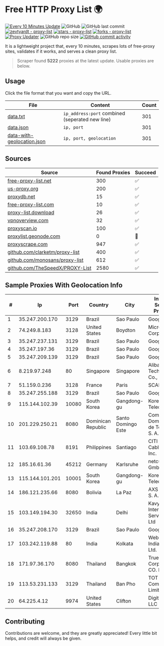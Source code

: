 
# Free HTTP Proxy List 🌍

[![Every 10 Minutes Update](https://github.com/mertguvencli/http-proxy-list/actions/workflows/main.yml/badge.svg?branch=main)](https://github.com/mertguvencli/http-proxy-list/actions/workflows/main.yml)
![GitHub](https://img.shields.io/github/license/mertguvencli/http-proxy-list)
![GitHub last commit](https://img.shields.io/github/last-commit/mertguvencli/http-proxy-list)
[![zevtyardt - proxy-list](https://img.shields.io/static/v1?label=zevtyardt&message=proxy-list&color=blue&logo=github)](https://github.com/zevtyardt/proxy-list "Go to GitHub repo")
[![stars - proxy-list](https://img.shields.io/github/stars/zevtyardt/proxy-list?style=social)](https://github.com/zevtyardt/proxy-list)
[![forks - proxy-list](https://img.shields.io/github/forks/zevtyardt/proxy-list?style=social)](https://github.com/zevtyardt/proxy-list)
[![Proxy Updater](https://github.com/zevtyardt/proxy-list/workflows/Proxy%20Updater/badge.svg)](https://github.com/zevtyardt/proxy-list/actions?query=workflow:"Proxy+Updater")
![GitHub repo size](https://img.shields.io/github/repo-size/zevtyardt/proxy-list)
[![GitHub commit activity](https://img.shields.io/github/commit-activity/m/zevtyardt/proxy-list?logo=commits)](https://github.com/zevtyardt/proxy-list/commits/main)

It is a lightweight project that, every 10 minutes, scrapes lots of free-proxy sites, validates if it works, and serves a clean proxy list.

> Scraper found **5222** proxies at the latest update. Usable proxies are below.

## Usage

Click the file format that you want and copy the URL.

|File|Content|Count|
|----|-------|-----|
|[data.txt](https://raw.githubusercontent.com/mertguvencli/http-proxy-list/main/proxy-list/data.txt)|`ip_address:port` combined (seperated new line)|301|
|[data.json](https://raw.githubusercontent.com/mertguvencli/http-proxy-list/main/proxy-list/data.json)|`ip, port`|301|
|[data-with-geolocation.json](https://raw.githubusercontent.com/mertguvencli/http-proxy-list/main/proxy-list/data-with-geolocation.json)|`ip, port, geolocation`|301|

## Sources

|Source|Found Proxies|Succeed|
|------|-------------|-------|
|[free-proxy-list.net](https://free-proxy-list.net)|300|✅|
|[us-proxy.org](https://www.us-proxy.org)|200|✅|
|[proxydb.net](http://proxydb.net)|15|✅|
|[free-proxy-list.com](https://free-proxy-list.com/?page=&port=&type%5B%5D=http&type%5B%5D=https&up_time=0&search=Search)|10|✅|
|[proxy-list.download](https://www.proxy-list.download/HTTP)|26|✅|
|[vpnoverview.com](https://vpnoverview.com/privacy/anonymous-browsing/free-proxy-servers)|32|✅|
|[proxyscan.io](https://www.proxyscan.io)|100|✅|
|[proxylist.geonode.com](https://proxylist.geonode.com/api/proxy-list?limit=300&page=1&sort_by=lastChecked&sort_type=desc&protocols=http,https)|0|🚫|
|[proxyscrape.com](https://api.proxyscrape.com/v2/?request=displayproxies&protocol=http&timeout=10000&country=all&ssl=all&anonymity=all)|947|✅|
|[github.com/clarketm/proxy-list](https://raw.githubusercontent.com/clarketm/proxy-list/master/proxy-list-raw.txt)|400|✅|
|[github.com/monosans/proxy-list](https://raw.githubusercontent.com/monosans/proxy-list/main/proxies/http.txt)|612|✅|
|[github.com/TheSpeedX/PROXY-List](https://raw.githubusercontent.com/TheSpeedX/PROXY-List/master/http.txt)|2580|✅|


## Sample Proxies With Geolocation Info

|#|Ip|Port|Country|City|Internet Service Provider|
|-|--|----|-------|----|-------------------------|
|1|35.247.200.170|3129|Brazil|Sao Paulo|Google LLC|
|2|74.249.8.183|3128|United States|Boydton|Microsoft Corporation|
|3|35.247.237.131|3129|Brazil|Sao Paulo|Google LLC|
|4|35.247.197.36|3129|Brazil|Sao Paulo|Google LLC|
|5|35.247.209.139|3129|Brazil|Sao Paulo|Google LLC|
|6|8.219.97.248|80|Singapore|Singapore|Alibaba (US) Technology Co., Ltd.|
|7|51.159.0.236|3128|France|Paris|SCALEWAY|
|8|35.247.255.188|3129|Brazil|Sao Paulo|Google LLC|
|9|115.144.102.39|10080|South Korea|Gangdong-gu|Korea Telecom|
|10|201.229.250.21|8080|Dominican Republic|Santo Domingo Este|Compañía Dominicana de Teléfonos S. A.|
|11|103.69.108.78|8191|Philippines|Santiago|CITI Cableworld Inc.|
|12|185.16.61.36|45212|Germany|Karlsruhe|netcup GmbH|
|13|115.144.101.201|10001|South Korea|Gangdong-gu|Korea Telecom|
|14|186.121.235.66|8080|Bolivia|La Paz|AXS Bolivia S. A.|
|15|103.149.194.30|32650|India|Delhi|Kavya Internet Services Pvt Ltd|
|16|35.247.208.170|3129|Brazil|Sao Paulo|Google LLC|
|17|103.242.119.88|80|India|Kolkata|Web Werks India Pvt. Ltd.|
|18|171.97.36.170|8080|Thailand|Bangkok|True Internet Corporation CO. Ltd.|
|19|113.53.231.133|3129|Thailand|Ban Pho|TOT Public Company Limited|
|20|64.225.4.12|9974|United States|Clifton|DigitalOcean, LLC|



## Contributing

Contributions are welcome, and they are greatly appreciated! Every
little bit helps, and credit will always be given.

